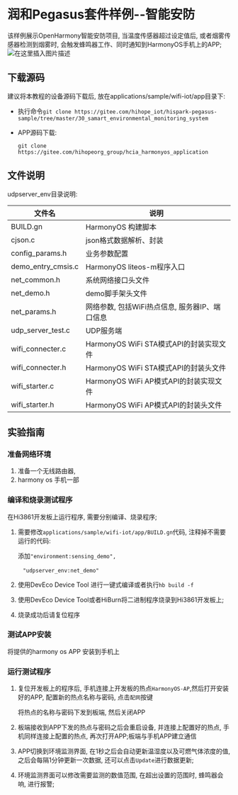 # 润和Pegasus套件样例--智能安防
该样例展示OpenHarmony智能安防项目, 当温度传感器超过设定值后, 或者烟雾传感器检测到烟雾时, 会触发蜂鸣器工作、同时通知到HarmonyOS手机上的APP;
![在这里插入图片描述](https://img-blog.csdnimg.cn/e299e84de5fb478187035f286b440a12.png?x-oss-process=image/watermark,type_d3F5LXplbmhlaQ,shadow_50,text_Q1NETiBA6L-e5b-X5a6J55qE5Y2a5a6i,size_11,color_FFFFFF,t_70,g_se,x_16)

## 下载源码

建议将本教程的设备源码下载后, 放在applications/sample/wifi-iot/app目录下: 

* 执行命令`git clone https://gitee.com/hihope_iot/hispark-pegasus-sample/tree/master/30_samart_environmental_monitoring_system`

* APP源码下载: 

  `git clone https://gitee.com/hihopeorg_group/hcia_harmonyos_application`



## 文件说明

udpserver_env目录说明: 

| 文件名			 | 说明									  |
| ------------------ | ---------------------------------------------- |
| BUILD.gn	  | HarmonyOS 构建脚本							 |
| cjson.c			| json格式数据解析、封装						 |
| config_params.h	| 业务参数配置							  |
| demo_entry_cmsis.c | HarmonyOS liteos-m程序入口					 |
| net_common.h  | 系统网络接口头文件							 |
| net_demo.h		 | demo脚手架头文件						  |
| net_params.h  | 网络参数, 包括WiFi热点信息, 服务器IP、端口信息 |
| udp_server_test.c  | UDP服务端								 |
| wifi_connecter.c   | HarmonyOS WiFi STA模式API的封装实现文件		|
| wifi_connecter.h   | HarmonyOS WiFi STA模式API的封装头文件	 |
| wifi_starter.c	 | HarmonyOS WiFi AP模式API的封装实现文件		 |
| wifi_starter.h	 | HarmonyOS WiFi AP模式API的封装头文件	  |

## 实验指南

### 准备网络环境

1. 准备一个无线路由器, 
2. harmony os 手机一部

### 编译和烧录测试程序

在Hi3861开发板上运行程序, 需要分别编译、烧录程序;

1. 需要修改`applications/sample/wifi-iot/app/BUILD.gn`代码, 注释掉不需要运行的代码: 

   添加`"environment:sensing_demo",`

   ​  ` "udpserver_env:net_demo"`

2. 使用DevEco Device Tool 进行一键式编译或者执行`hb build -f`

3. 使用DevEco Device Tool或者HiBurn将二进制程序烧录到Hi3861开发板上;

4. 烧录成功后请复位程序

### 测试APP安装

将提供的harmony os APP 安装到手机上

### 运行测试程序

1. 复位开发板上的程序后, 手机连接上开发板的热点`HarmonyOS-AP`,然后打开安装好的APP, 配置新的热点名称与密码, 点击`配网`按键

   将热点的名称与密码下发到板端, 然后关闭APP

2. 板端接收到APP下发的热点与密码之后会重启设备, 并连接上配置好的热点, 手机同样连接上配置的热点, 再次打开APP;板端与手机APP建立通信

3. APP切换到环境监测界面, 在1秒之后会自动更新温湿度以及可燃气体浓度的值, 之后会每隔1分钟更新一次数据, 还可以点击`Update`进行数据更新;

4. 环境监测界面可以修改需要监测的数值范围, 在超出设置的范围时, 蜂鸣器会响, 进行报警;
